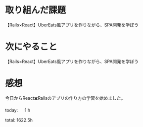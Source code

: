# 取り組んだ課題
【Rails×React】UberEats風アプリを作りながら、SPA開発を学ぼう

# 次にやること
【Rails×React】UberEats風アプリを作りながら、SPA開発を学ぼう

# 感想
今日からReact✖️Railsのアプリの作り方の学習を始めました。

today: 　 1 h

total: 1622.5h
